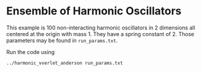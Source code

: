 Ensemble of Harmonic Oscillators
============================

This example is 100 non-interacting harmonic oscillators in 2
dimensions all centered at the origin with mass 1. They have a spring
constant of 2. Those parameters may be found in `run_params.txt`.

Run the code using

    ../harmonic_vverlet_anderson run_params.txt

